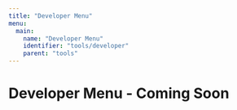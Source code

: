 ```yaml
---
title: "Developer Menu"
menu:
  main:
    name: "Developer Menu"
    identifier: "tools/developer"
    parent: "tools"
---
```

# Developer Menu - Coming Soon


